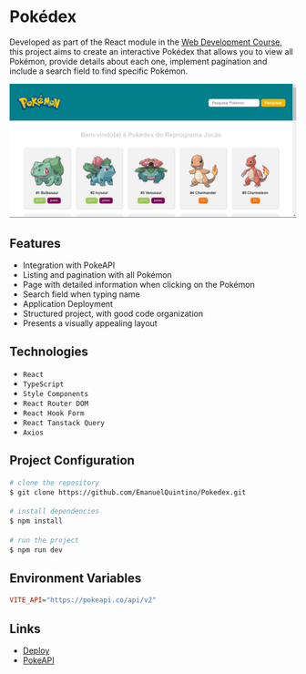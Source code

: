 # Pokédex

Developed as part of the React module in the [Web Development Course](https://emanuelquintino.github.io/Page-WDC/), this project aims to create an interactive Pokédex that allows you to view all Pokémon, provide details about each one, implement pagination and include a search field to find specific Pokémon.

![home-layout](./src/assets/home-layout.png)

## Features

- Integration with PokeAPI
- Listing and pagination with all Pokémon
- Page with detailed information when clicking on the Pokémon
- Search field when typing name
- Application Deployment
- Structured project, with good code organization
- Presents a visually appealing layout

## Technologies

- `React`
- `TypeScript`
- `Style Components`
- `React Router DOM`
- `React Hook Form`
- `React Tanstack Query`
- `Axios`

## Project Configuration

```bash
# clone the repository
$ git clone https://github.com/EmanuelQuintino/Pokedex.git

# install dependencies
$ npm install

# run the project
$ npm run dev
```

## Environment Variables

```ini
VITE_API="https://pokeapi.co/api/v2"
```

## Links

- [Deploy](https://pokedex-mauve-tau.vercel.app/)
- [PokeAPI](https://pokeapi.co/)
